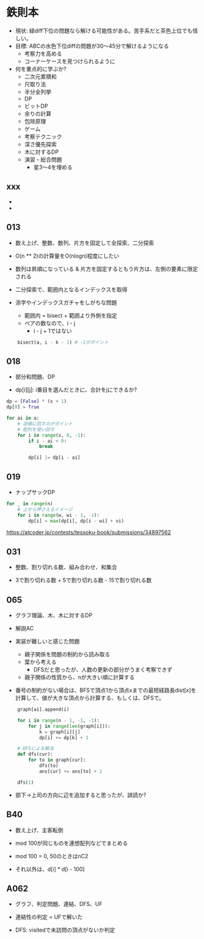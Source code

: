 # 鉄則本

- 現状: 緑diff下位の問題なら解ける可能性がある。苦手系だと茶色上位でも怪しい。
- 目標: ABCの水色下位diffの問題が30〜45分で解けるようになる
  - 考察力を高める
  - コーナーケースを見つけられるように
- 何を重点的に学ぶか?
  - 二次元累積和
  - 尺取り法
  - 半分全列挙
  - DP
  - ビットDP
  - 余りの計算
  - 包除原理
  - ゲーム
  - 考察テクニック
  - 深さ優先探索
  - 木に対するDP
  - 演習・総合問題
    - 星3〜4を埋める

## xxx

-
- 

## 013

- 数え上げ、整数、数列、片方を固定して全探索、二分探索

- O(n ** 2)の計算量をO(nlogn)程度にしたい
- 数列は昇順になっている & 片方を固定するともう片方は、左側の要素に限定される
- 二分探索で、範囲内となるインデックスを取得
- 添字やインデックスガチャをしがちな問題
  - 範囲内 = bisect + 範囲より外側を指定
  - ペアの数なので、i - j
    - i - j + 1ではない

```py
    bisect(a, i - k - 1) # -1がポイント
```

## 018

- 部分和問題、DP

- dp[i][j]: i番目を選んだときに、合計をjにできるか?

```py
dp = [False] * (s + 1)
dp[0] = True

for ai in a:
    # 逆順に回すのがポイント
    # 配列を使い回す
    for i in range(s, 0, -1):
        if i - ai < 0:
            break

        dp[i] |= dp[i - ai]
```

## 019

- ナップサックDP

```py
for _ in range(n)
    # 上から押さえるイメージ
    for i in range(w, wi - 1, -1):
        dp[i] = max(dp[i], dp[i - wi] + vi)
```

https://atcoder.jp/contests/tessoku-book/submissions/34897562

## 031

- 整数、割り切れる数、組み合わせ、和集合

- 3で割り切れる数 + 5で割り切れる数 - 15で割り切れる数

## 065

- グラフ理論、木、木に対するDP

- 解説AC
- 実装が難しいと感じた問題
  - 親子関係を問題の制約から読み取る
  - 葉から考える
    - DFSだと思ったが、人数の更新の部分がうまく考察できず
  - 親子関係の性質から、nが大きい順に計算する
- 番号の制約がない場合は、BFSで頂点1から頂点xまでの最短経路長dist[x]を計算して、値が大きな頂点から計算する、もしくは、DFSで。

```py
    graph[ai].append(i)

    for i in range(n - 1, -1, -1):
        for j in range(len(graph[i])):
            k = graph[i][j]
            dp[i] += dp[k] + 1      

    # DFSによる解法
    def dfs(cur):
        for to in graph[cur]:
            dfs(to)
            ans[cur] += ans[to] + 1

    dfs(1)
```

- 部下→上司の方向に辺を追加すると思ったが、誤読か?

## B40

- 数え上げ、主客転倒

- mod 100が同じものを連想配列などでまとめる
- mod 100 = 0, 50のときはnC2
- それ以外は、d[i] * d[i - 100]

## A062

- グラフ、判定問題、連結、DFS、UF

- 連結性の判定 = UFで解いた
- DFS: visitedで未訪問の頂点がないか判定
